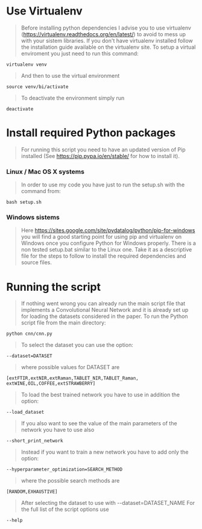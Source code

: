 # Use Virtualenv
>Before installing python dependencies I advise you to use virtualenv 
(https://virtualenv.readthedocs.org/en/latest/) to avoid to mess up 
with your sistem libraries.
>If you don't have virtualenv installed follow the installation guide
available on the virtualenv site.
>To setup a virtual enviroment you just need to run this command:

    virtualenv venv

>And then to use the virtual environment

    source venv/bi/activate

>To deactivate the environment simply run

    deactivate

# Install required Python packages
>For running this script you need to have an updated version of Pip
installed (See https://pip.pypa.io/en/stable/ for how to install it).

### Linux / Mac OS X systems
>In order to use my code you have just to run the setup.sh 
with the command from:

    bash setup.sh

### Windows sistems
>Here https://sites.google.com/site/pydatalog/python/pip-for-windows 
you will find a good starting point for using pip and virtualenv on 
Windows once you configure Python for Windows properly.
>There is a non tested setup.bat similar to the Linux one. Take it
as a descriptive file for the steps to follow to install
the required dependencies and source files.
    

# Running the script
>If nothing went wrong you can already run the main script file
that implements a Convolutional Neural Network and it is already
set up for loading the datasets considered in the paper.
>To run the Python script file from the main directory:

    python cnn/cnn.py
    
>To select the dataset you can use the option:

    --dataset=DATASET
>where possible values for DATASET are

    [extFTIR,extNIR,extRaman,TABLET_NIR,TABLET_Raman,
    extWINE,OIL,COFFEE,extSTRAWBERRY]
              
>To load the best trained network you have to use in addition
the option:

    --load_dataset

>If you also want to see the value of the main parameters of the network
you have to use also

    --short_print_network

>Instead if you want to train a new network you have to add only the 
option:

    --hyperparameter_optimization=SEARCH_METHOD
    
>where the possible search methods are

    [RANDOM,EXHAUSTIVE]
    
>After selecting the dataset to use with --dataset=DATASET_NAME
>For the full list of the script options use

    --help
